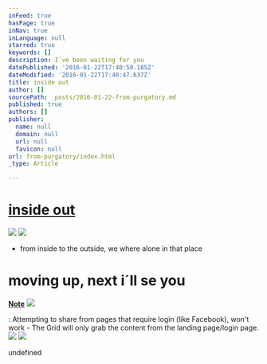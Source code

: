```yaml
---
inFeed: true
hasPage: true
inNav: true
inLanguage: null
starred: true
keywords: []
description: I´ve been waiting for you
datePublished: '2016-01-22T17:40:50.185Z'
dateModified: '2016-01-22T17:40:47.637Z'
title: inside out
author: []
sourcePath: _posts/2016-01-22-from-purgatory.md
published: true
authors: []
publisher:
  name: null
  domain: null
  url: null
  favicon: null
url: from-purgatory/index.html
_type: Article

---
```

# [inside out][0]
![](https://s3-us-west-2.amazonaws.com/the-grid-img/p/1fb0348f51903eb12d0dd9d3f944d40389254049.jpg)
![](https://s3-us-west-2.amazonaws.com/the-grid-img/p/7bed90583596785b9830bf555bbbe4630e2ca97f.jpg)

* from inside to the outside, we where alone in that place

# moving up, next i´ll se you

**[Note][0]**
![](https://the-grid-user-content.s3-us-west-2.amazonaws.com/5a49bead-3dbd-4bfe-9255-3afffe79ad42.jpg)

: Attempting to share from pages that require login (like Facebook), won't work - The Grid will only grab the content from the landing page/login page.
![](https://the-grid-user-content.s3-us-west-2.amazonaws.com/ea73d499-2c8c-4f40-8ed8-162f83f35cb6.jpg)
![](https://the-grid-user-content.s3-us-west-2.amazonaws.com/21dbaa06-f765-4d5a-a681-586fe7456328.jpg)

undefined

[0]: null